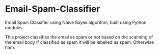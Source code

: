 # Email-Spam-Classifier

Email Spam Classifier using Naive Bayes algorithm, built using Python modules.

This project classifies the email as spam or not based on the scanning of the email body
If classified as spam it will be labelled as spam. Otherwise ham.
